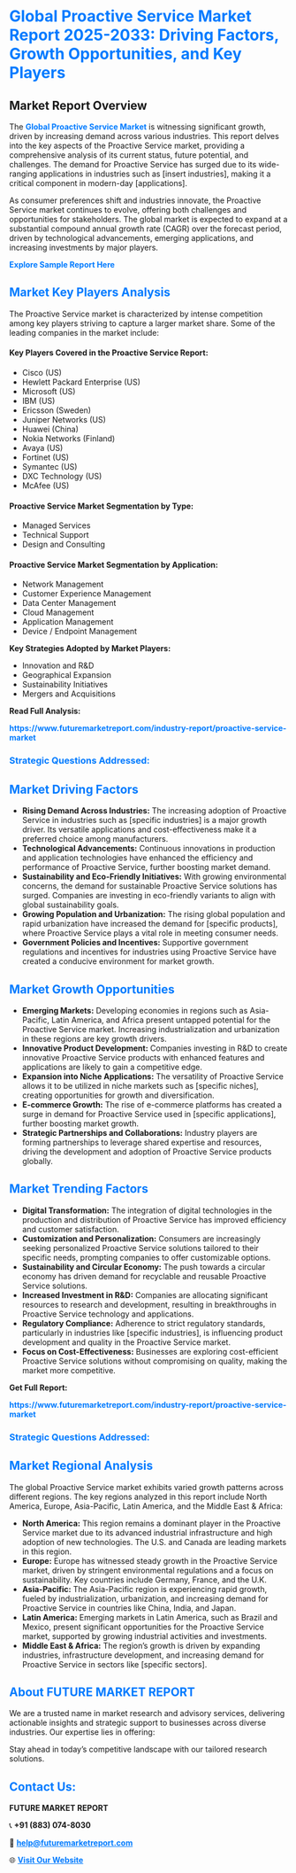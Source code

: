 <h1 style="color: #007BFF;">Global Proactive Service Market Report 2025-2033: Driving Factors, Growth Opportunities, and Key Players</h1>

<section id="overview">
<h2>Market Report Overview</h2>
<p>The <a href="https://www.futuremarketreport.com/industry-report/proactive-service-market" style="color: #007BFF; text-decoration: none;"><strong>Global Proactive Service Market</strong></a> is witnessing significant growth, driven by increasing demand across various industries. This report delves into the key aspects of the Proactive Service market, providing a comprehensive analysis of its current status, future potential, and challenges. The demand for Proactive Service has surged due to its wide-ranging applications in industries such as [insert industries], making it a critical component in modern-day [applications].</p>
<p>As consumer preferences shift and industries innovate, the Proactive Service market continues to evolve, offering both challenges and opportunities for stakeholders. The global market is expected to expand at a substantial compound annual growth rate (CAGR) over the forecast period, driven by technological advancements, emerging applications, and increasing investments by major players.</p>
</section>

<section id="overview">
<p><a href="https://www.futuremarketreport.com/request-sample/reportId=53496" style="color: #007BFF; text-decoration: none;"><strong>Explore Sample Report Here</strong></a></p>
</section>

<section id="key-players">
<h2 style="color: #007BFF;">Market Key Players Analysis</h2>
<p>The Proactive Service market is characterized by intense competition among key players striving to capture a larger market share. Some of the leading companies in the market include:</p>
<h4>Key Players Covered in the Proactive Service Report:</h4>
<ul><li>Cisco (US)</li><li>Hewlett Packard Enterprise (US)</li><li>Microsoft (US)</li><li>IBM (US)</li><li>Ericsson (Sweden)</li><li>Juniper Networks (US)</li><li>Huawei (China)</li><li>Nokia Networks (Finland)</li><li>Avaya (US)</li><li>Fortinet (US)</li><li>Symantec (US)</li><li>DXC Technology (US)</li><li>McAfee (US)</li></ul>
<h4>Proactive Service Market Segmentation by Type:</h4>
<ul><li>Managed Services</li><li>Technical Support</li><li>Design and Consulting</li></ul>

<h4>Proactive Service Market Segmentation by Application:</h4>
<ul><li>Network Management</li><li>Customer Experience Management</li><li>Data Center Management</li><li>Cloud Management</li><li>Application Management</li><li>Device / Endpoint Management</li></ul>
<p><strong>Key Strategies Adopted by Market Players:</strong></p>
<ul>
<li>Innovation and R&D</li>
<li>Geographical Expansion</li>
<li>Sustainability Initiatives</li>
<li>Mergers and Acquisitions</li>
</ul>
</section>

<section>
<p><strong>Read Full Analysis: </strong></p><a href="https://www.futuremarketreport.com/industry-report/proactive-service-market" style="color: #007BFF; text-decoration: none;"><strong>https://www.futuremarketreport.com/industry-report/proactive-service-market</strong></a>
<h3 style="color: #007BFF;">Strategic Questions Addressed:</h3>
</section>

<section id="driving-factors">
<h2 style="color: #007BFF;">Market Driving Factors</h2>
<ul>
<li><strong>Rising Demand Across Industries:</strong> The increasing adoption of Proactive Service in industries such as [specific industries] is a major growth driver. Its versatile applications and cost-effectiveness make it a preferred choice among manufacturers.</li>
<li><strong>Technological Advancements:</strong> Continuous innovations in production and application technologies have enhanced the efficiency and performance of Proactive Service, further boosting market demand.</li>
<li><strong>Sustainability and Eco-Friendly Initiatives:</strong> With growing environmental concerns, the demand for sustainable Proactive Service solutions has surged. Companies are investing in eco-friendly variants to align with global sustainability goals.</li>
<li><strong>Growing Population and Urbanization:</strong> The rising global population and rapid urbanization have increased the demand for [specific products], where Proactive Service plays a vital role in meeting consumer needs.</li>
<li><strong>Government Policies and Incentives:</strong> Supportive government regulations and incentives for industries using Proactive Service have created a conducive environment for market growth.</li>
</ul>
</section>

<section id="growth-opportunities">
<h2 style="color: #007BFF;">Market Growth Opportunities</h2>
<ul>
<li><strong>Emerging Markets:</strong> Developing economies in regions such as Asia-Pacific, Latin America, and Africa present untapped potential for the Proactive Service market. Increasing industrialization and urbanization in these regions are key growth drivers.</li>
<li><strong>Innovative Product Development:</strong> Companies investing in R&D to create innovative Proactive Service products with enhanced features and applications are likely to gain a competitive edge.</li>
<li><strong>Expansion into Niche Applications:</strong> The versatility of Proactive Service allows it to be utilized in niche markets such as [specific niches], creating opportunities for growth and diversification.</li>
<li><strong>E-commerce Growth:</strong> The rise of e-commerce platforms has created a surge in demand for Proactive Service used in [specific applications], further boosting market growth.</li>
<li><strong>Strategic Partnerships and Collaborations:</strong> Industry players are forming partnerships to leverage shared expertise and resources, driving the development and adoption of Proactive Service products globally.</li>
</ul>
</section>

<section id="trending-factors">
<h2 style="color: #007BFF;">Market Trending Factors</h2>
<ul>
<li><strong>Digital Transformation:</strong> The integration of digital technologies in the production and distribution of Proactive Service has improved efficiency and customer satisfaction.</li>
<li><strong>Customization and Personalization:</strong> Consumers are increasingly seeking personalized Proactive Service solutions tailored to their specific needs, prompting companies to offer customizable options.</li>
<li><strong>Sustainability and Circular Economy:</strong> The push towards a circular economy has driven demand for recyclable and reusable Proactive Service solutions.</li>
<li><strong>Increased Investment in R&D:</strong> Companies are allocating significant resources to research and development, resulting in breakthroughs in Proactive Service technology and applications.</li>
<li><strong>Regulatory Compliance:</strong> Adherence to strict regulatory standards, particularly in industries like [specific industries], is influencing product development and quality in the Proactive Service market.</li>
<li><strong>Focus on Cost-Effectiveness:</strong> Businesses are exploring cost-efficient Proactive Service solutions without compromising on quality, making the market more competitive.</li>
</ul>
</section>

<section>
<p><strong>Get Full Report: </strong></p><a href="https://www.futuremarketreport.com/industry-report/proactive-service-market" style="color: #007BFF; text-decoration: none;"><strong>https://www.futuremarketreport.com/industry-report/proactive-service-market</strong></a>
<h3 style="color: #007BFF;">Strategic Questions Addressed:</h3>
</section>


<section id="regional-analysis">
<h2 style="color: #007BFF;">Market Regional Analysis</h2>
<p>The global Proactive Service market exhibits varied growth patterns across different regions. The key regions analyzed in this report include North America, Europe, Asia-Pacific, Latin America, and the Middle East & Africa:</p>
<ul>
<li><strong>North America:</strong> This region remains a dominant player in the Proactive Service market due to its advanced industrial infrastructure and high adoption of new technologies. The U.S. and Canada are leading markets in this region.</li>
<li><strong>Europe:</strong> Europe has witnessed steady growth in the Proactive Service market, driven by stringent environmental regulations and a focus on sustainability. Key countries include Germany, France, and the U.K.</li>
<li><strong>Asia-Pacific:</strong> The Asia-Pacific region is experiencing rapid growth, fueled by industrialization, urbanization, and increasing demand for Proactive Service in countries like China, India, and Japan.</li>
<li><strong>Latin America:</strong> Emerging markets in Latin America, such as Brazil and Mexico, present significant opportunities for the Proactive Service market, supported by growing industrial activities and investments.</li>
<li><strong>Middle East & Africa:</strong> The region’s growth is driven by expanding industries, infrastructure development, and increasing demand for Proactive Service in sectors like [specific sectors].</li>
</ul>
</section>

<footer>
<h2 style="color: #007BFF;">About FUTURE MARKET REPORT</h2>
<p>We are a trusted name in market research and advisory services, delivering actionable insights and strategic support to businesses across diverse industries. Our expertise lies in offering:</p>

<p>Stay ahead in today’s competitive landscape with our tailored research solutions.</p>

<h2 style="color: #007BFF;">Contact Us:</h2>
<p><strong>FUTURE MARKET REPORT</strong></p>
<p>📞 <strong>+91 (883) 074-8030</strong></p>
<p>📧 <strong><a href="mailto:help@futuremarketreport.com" style="color: #007BFF;">help@futuremarketreport.com</a></strong></p>
<p>🌐 <strong><a href="https://www.futuremarketreport.com/" style="color: #007BFF;">Visit Our Website</a></strong></p>
</footer>